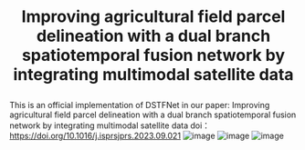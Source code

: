 # <p align="center">Improving agricultural field parcel delineation with a dual branch spatiotemporal fusion network by integrating multimodal satellite data</p>

This is an official implementation of DSTFNet in our paper: 
Improving agricultural field parcel delineation with a dual branch spatiotemporal fusion network by integrating multimodal satellite data
doi：https://doi.org/10.1016/j.isprsjprs.2023.09.021
![image](https://github.com/BruceKai/DSTFNet/assets/51935494/b5a02916-9ebc-4b07-b15d-e389ed760dcd)
![image](https://github.com/BruceKai/DSTFNet/assets/51935494/4c4d072a-3fac-4dbe-91db-5d17128cfc38)
![image](https://github.com/BruceKai/DSTFNet/assets/51935494/73f77e9e-41bb-4b63-a398-0973cf425933)


